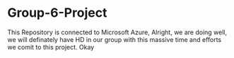 # Group-6-Project
This Repository is connected to Microsoft Azure, Alright, we are doing well, we will definately have HD in our group with this massive time and efforts we comit to this project. Okay
